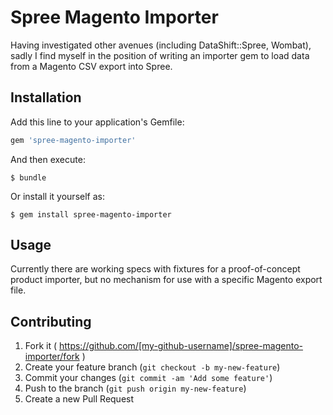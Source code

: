 # Spree Magento Importer

Having investigated other avenues (including DataShift::Spree, Wombat), sadly I find myself in the position of writing an importer gem to load data from a Magento CSV export into Spree.


## Installation

Add this line to your application's Gemfile:

```ruby
gem 'spree-magento-importer'
```

And then execute:

    $ bundle

Or install it yourself as:

    $ gem install spree-magento-importer

## Usage

Currently there are working specs with fixtures for a proof-of-concept product importer, but no mechanism for use with a specific Magento export file.


## Contributing

1. Fork it ( https://github.com/[my-github-username]/spree-magento-importer/fork )
2. Create your feature branch (`git checkout -b my-new-feature`)
3. Commit your changes (`git commit -am 'Add some feature'`)
4. Push to the branch (`git push origin my-new-feature`)
5. Create a new Pull Request
